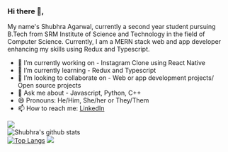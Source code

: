 ### Hi there 👋,
My name's Shubhra Agarwal, currently a second year student pursuing B.Tech from SRM Institute of Science and Technology in the field of Computer Science. Currently, I am a MERN stack web and app developer enhancing my skills using Redux and Typescript. </br>

- 🔭 I’m currently working on - Instagram Clone using React Native </br>
- 🌱 I’m currently learning - Redux and Typescript
- 👯 I’m looking to collaborate on - Web or app development projects/ Open source projects
- 💬 Ask me about - Javascript, Python, C++
- 😄 Pronouns: He/Him, She/her or They/Them
- 📫 How to reach me: <a href= "https://www.linkedin.com/in/agarwalshubhra/">LinkedIn</a>


<img align="left" src="https://github-readme-streak-stats.herokuapp.com/?user=shubhraagarwal&theme=dark" /></br>
![Shubhra's github stats](https://github-readme-stats.vercel.app/api?username=shubhraagarwal&show_icons=true&theme=radical&count_private=true)</br>
[![Top Langs](https://github-readme-stats.vercel.app/api/top-langs/?username=shubhraagarwal&theme=radical)](https://github.com/shubhraagarwal/github-readme-stats)
![](https://komarev.com/ghpvc/?username=shubhraagarwal&color=blue)
<!--
**shubhraagarwal/shubhraagarwal** is a ✨ _special_ ✨ repository because its `README.md` (this file) appears on your GitHub profile.

Here are some ideas to get you started:

- 🔭 I’m currently working on ...
- 🌱 I’m currently learning ...
- 👯 I’m looking to collaborate on ...
- 🤔 I’m looking for help with ...
- 💬 Ask me about ...
- 📫 How to reach me: ...
- 😄 Pronouns: ...
- ⚡ Fun fact: ...
-->
